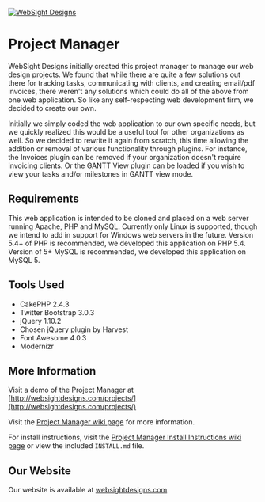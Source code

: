 [![WebSight Designs](http://www.websightdesigns.com/img/headerlogo-light.png)](http://www.websightdesigns.com)

# Project Manager

WebSight Designs initially created this project manager to manage our web design projects. We found that while there are quite a few solutions out there for tracking tasks, communicating with clients, and creating email/pdf invoices, there weren't any solutions which could do all of the above from one web application. So like any self-respecting web development firm, we decided to create our own.

Initially we simply coded the web application to our own specific needs, but we quickly realized this would be a useful tool for other organizations as well. So we decided to rewrite it again from scratch, this time allowing the addition or removal of various functionality through plugins. For instance, the Invoices plugin can be removed if your organization doesn't require invoicing clients. Or the GANTT View plugin can be loaded if you wish to view your tasks and/or milestones in GANTT view mode.

## Requirements

This web application is intended to be cloned and placed on a web server running Apache, PHP and MySQL. Currently only Linux is supported, though we intend to add in support for Windows web servers in the future. Version 5.4+ of PHP is recommended, we developed this application on PHP 5.4. Version of 5+ MySQL is recommended, we developed this application on MySQL 5.

## Tools Used

- CakePHP 2.4.3
- Twitter Bootstrap 3.0.3
- jQuery 1.10.2
- Chosen jQuery plugin by Harvest
- Font Awesome 4.0.3
- Modernizr


## More Information

Visit a demo of the Project Manager at [http://websightdesigns.com/projects/](http://websightdesigns.com/projects/)

Visit the [Project Manager wiki page](http://websightdesigns.com/wiki/Project_Manager) for more information.

For install instructions, visit the [Project Manager Install Instructions wiki page](http://websightdesigns.com/wiki/Project_Manager_Install_Instructions) or view the included `INSTALL.md` file.

## Our Website

Our website is available at [websightdesigns.com](http://websightdesigns.com/).